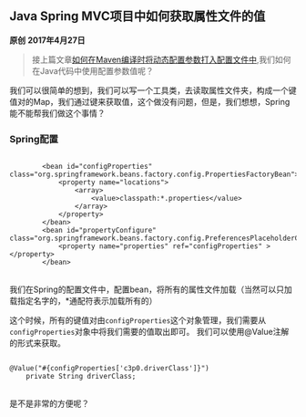 ## Java Spring MVC项目中如何获取属性文件的值
**原创** **2017年4月27日**
> 接上篇文章[如何在Maven编译时将动态配置参数打入配置文件中](http://funga.cn/post/%E5%A6%82%E4%BD%95%E5%9C%A8Maven%E7%BC%96%E8%AF%91%E6%97%B6%E5%B0%86%E5%8A%A8%E6%80%81%E9%85%8D%E7%BD%AE%E5%8F%82%E6%95%B0%E6%89%93%E5%85%A5%E9%85%8D%E7%BD%AE%E6%96%87%E4%BB%B6%E4%B8%AD-2017%E5%B9%B44%E6%9C%8826%E6%97%A5.html),我们如何在Java代码中使用配置参数值呢？

我们可以很简单的想到，我们可以写一个工具类，去读取属性文件夹，构成一个键值对的Map，我们通过键来获取值，这个做没有问题，但是，我们想想，Spring能不能帮我们做这个事情？

### Spring配置

<pre>
<code class="language-xml">
		&lt;bean id="configProperties" class="org.springframework.beans.factory.config.PropertiesFactoryBean">
			&lt;property name="locations">
				&lt;array>
					&lt;value>classpath:*.properties&lt;/value>
				&lt;/array>
			&lt;/property>
		&lt;/bean>
		&lt;bean id="propertyConfigure" class="org.springframework.beans.factory.config.PreferencesPlaceholderConfigurer">
			&lt;property name="properties" ref="configProperties" >&lt;/property>
		&lt;/bean>
</code>
</pre>

我们在Spring的配置文件中，配置bean，将所有的属性文件加载（当然可以只加载指定名字的，*通配符表示加载所有的）

这个时候，所有的键值对由`configProperties`这个对象管理，我们需要从`configProperties`对象中将我们需要的值取出即可。
我们可以使用@Value注解的形式来获取。

<pre>
<code class="language-java">
@Value("#{configProperties['c3p0.driverClass']}")
    private String driverClass;
</code>
</pre>

是不是非常的方便呢？
